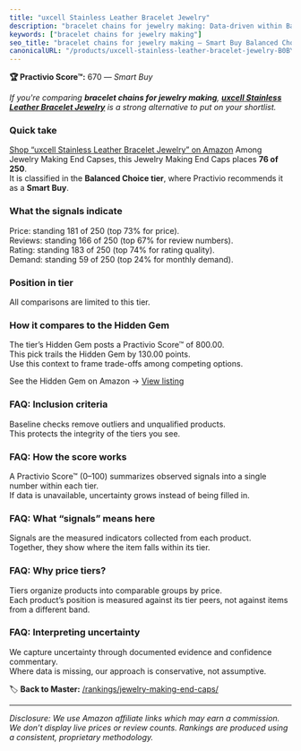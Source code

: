 ```yaml
---
title: "uxcell Stainless Leather Bracelet Jewelry"
description: "bracelet chains for jewelry making: Data-driven within Balanced Choice ranking using the Practivio Score™. Positioned by quality, value, demand, findability, m…"
keywords: ["bracelet chains for jewelry making"]
seo_title: "bracelet chains for jewelry making — Smart Buy Balanced Choice (2025)"
canonicalURL: "/products/uxcell-stainless-leather-bracelet-jewelry-B0BYSJ4VQ4/"
---
```


**🏆 Practivio Score™:** 670 — _Smart Buy_


*If you're comparing **bracelet chains for jewelry making**, **[uxcell Stainless Leather Bracelet Jewelry](https://www.amazon.com/dp/B0BYSJ4VQ4?tag=practivio-20)** is a strong alternative to put on your shortlist.*
### Quick take
[Shop “uxcell Stainless Leather Bracelet Jewelry” on Amazon](https://www.amazon.com/dp/B0BYSJ4VQ4?tag=practivio-20)
Among Jewelry Making End Capses, this Jewelry Making End Caps places **76 of 250**.  
It is classified in the **Balanced Choice tier**, where Practivio recommends it as a **Smart Buy**.

### What the signals indicate
Price: standing 181 of 250 (top 73% for price).  
Reviews: standing 166 of 250 (top 67% for review numbers).  
Rating: standing 183 of 250 (top 74% for rating quality).  
Demand: standing 59 of 250 (top 24% for monthly demand).

### Position in tier
All comparisons are limited to this tier.

### How it compares to the Hidden Gem
The tier’s Hidden Gem posts a Practivio Score™ of 800.00.  
This pick trails the Hidden Gem by 130.00 points.  
Use this context to frame trade-offs among competing options.  

See the Hidden Gem on Amazon → [View listing](https://www.amazon.com/dp/B0C6JVJYXG?tag=practivio-20)

### FAQ: Inclusion criteria
Baseline checks remove outliers and unqualified products.  
This protects the integrity of the tiers you see.

### FAQ: How the score works
A Practivio Score™ (0–100) summarizes observed signals into a single number within each tier.  
If data is unavailable, uncertainty grows instead of being filled in.

### FAQ: What “signals” means here
Signals are the measured indicators collected from each product.  
Together, they show where the item falls within its tier.

### FAQ: Why price tiers?
Tiers organize products into comparable groups by price.  
Each product’s position is measured against its tier peers, not against items from a different band.

### FAQ: Interpreting uncertainty
We capture uncertainty through documented evidence and confidence commentary.  
Where data is missing, our approach is conservative, not assumptive.


🏷️ **Back to Master:** [/rankings/jewelry-making-end-caps/](/rankings/jewelry-making-end-caps/)

---
_Disclosure: We use Amazon affiliate links which may earn a commission. We don’t display live prices or review counts. Rankings are produced using a consistent, proprietary methodology._
